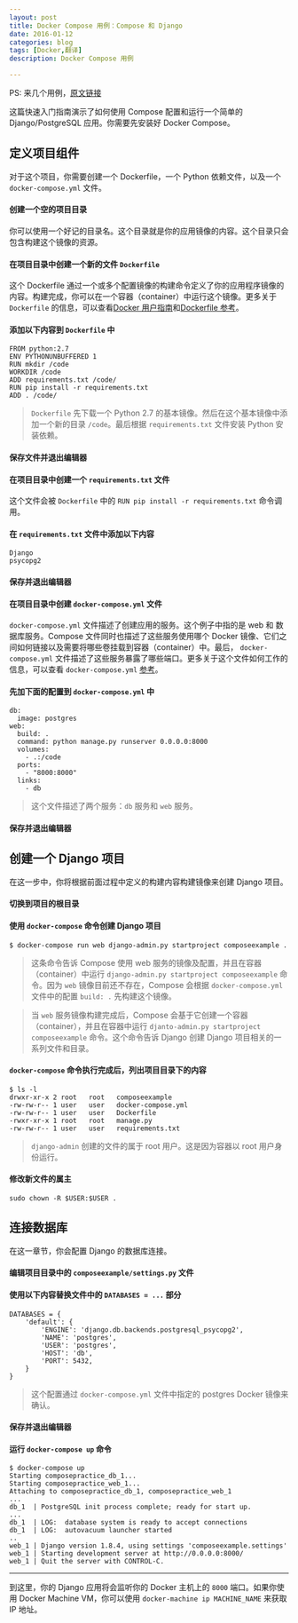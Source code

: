 ```yaml
---
layout: post
title: Docker Compose 用例：Compose 和 Django
date: 2016-01-12
categories: blog
tags: [Docker,翻译]
description: Docker Compose 用例

---
```


PS: 来几个用例，[原文链接](https://docs.docker.com/compose/django/)

这篇快速入门指南演示了如何使用 Compose 配置和运行一个简单的 Django/PostgreSQL 应用。你需要先安装好 Docker Compose。

## 定义项目组件

对于这个项目，你需要创建一个 Dockerfile，一个 Python 依赖文件，以及一个 ```docker-compose.yml``` 文件。

#### 创建一个空的项目目录

你可以使用一个好记的目录名。这个目录就是你的应用镜像的内容。这个目录只会包含构建这个镜像的资源。

#### 在项目目录中创建一个新的文件 ```Dockerfile```

这个 Dockerfile 通过一个或多个配置镜像的构建命令定义了你的应用程序镜像的内容。构建完成，你可以在一个容器（container）中运行这个镜像。更多关于 ```Dockerfile``` 的信息，可以查看[Docker 用户指南](https://docs.docker.com/engine/userguide/dockerimages/#building-an-image-from-a-dockerfile)和[Dockerfile 参考](https://docs.docker.com/engine/reference/builder/)。

#### 添加以下内容到 ```Dockerfile``` 中

    FROM python:2.7
    ENV PYTHONUNBUFFERED 1
    RUN mkdir /code
    WORKDIR /code
    ADD requirements.txt /code/
    RUN pip install -r requirements.txt
    ADD . /code/

> ```Dockerfile``` 先下载一个 Python 2.7 的基本镜像。然后在这个基本镜像中添加一个新的目录 ```/code```。最后根据 ```requirements.txt``` 文件安装 Python 安装依赖。

#### 保存文件并退出编辑器

#### 在项目目录中创建一个 ```requirements.txt``` 文件

这个文件会被 ```Dockerfile``` 中的 ```RUN pip install -r requirements.txt``` 命令调用。

#### 在 ```requirements.txt``` 文件中添加以下内容

    Django
    psycopg2

#### 保存并退出编辑器

#### 在项目目录中创建 ```docker-compose.yml``` 文件

```docker-compose.yml``` 文件描述了创建应用的服务。这个例子中指的是 web 和 数据库服务。Compose 文件同时也描述了这些服务使用哪个 Docker 镜像、它们之间如何链接以及需要将哪些卷挂载到容器（container）中。最后， ```docker-compose.yml``` 文件描述了这些服务暴露了哪些端口。更多关于这个文件如何工作的信息，可以查看 ```docker-compose.yml``` [参考](https://docs.docker.com/compose/compose-file/)。

#### 先加下面的配置到 ```docker-compose.yml``` 中

    db:
      image: postgres
    web:
      build: .
      command: python manage.py runserver 0.0.0.0:8000
      volumes:
        - .:/code
      ports:
        - "8000:8000"
      links:
        - db

> 这个文件描述了两个服务：```db``` 服务和 ```web``` 服务。

#### 保存并退出编辑器

## 创建一个 Django 项目

在这一步中，你将根据前面过程中定义的构建内容构建镜像来创建 Django 项目。

#### 切换到项目的根目录

#### 使用 ```docker-compose``` 命令创建 Django 项目

    $ docker-compose run web django-admin.py startproject composeexample .

> 这条命令告诉 Compose 使用 web 服务的镜像及配置，并且在容器（container）中运行 ```django-admin.py startproject composeexample``` 命令。因为 ```web``` 镜像目前还不存在，Compose 会根据 ```docker-compose.yml``` 文件中的配置 ```build: .``` 先构建这个镜像。

> 当 ```web``` 服务镜像构建完成后，Compose 会基于它创建一个容器（container），并且在容器中运行 ```djanto-admin.py startproject composeexample``` 命令。这个命令告诉 Django 创建 Django 项目相关的一系列文件和目录。

#### ```docker-compose``` 命令执行完成后，列出项目目录下的内容

    $ ls -l
    drwxr-xr-x 2 root   root   composeexample
    -rw-rw-r-- 1 user   user   docker-compose.yml
    -rw-rw-r-- 1 user   user   Dockerfile
    -rwxr-xr-x 1 root   root   manage.py
    -rw-rw-r-- 1 user   user   requirements.txt

> ```django-admin``` 创建的文件的属于 root 用户。这是因为容器以 root 用户身份运行。

#### 修改新文件的属主

    sudo chown -R $USER:$USER .

## 连接数据库

在这一章节，你会配置 Django 的数据库连接。

#### 编辑项目目录中的 ```composeexample/settings.py``` 文件

#### 使用以下内容替换文件中的 ```DATABASES = ...``` 部分

    DATABASES = {
        'default': {
            'ENGINE': 'django.db.backends.postgresql_psycopg2',
            'NAME': 'postgres',
            'USER': 'postgres',
            'HOST': 'db',
            'PORT': 5432,
        }
    }

> 这个配置通过 ```docker-compose.yml``` 文件中指定的 postgres Docker 镜像来确认。

#### 保存并退出编辑器

#### 运行 ```docker-compose up``` 命令

    $ docker-compose up
    Starting composepractice_db_1...
    Starting composepractice_web_1...
    Attaching to composepractice_db_1, composepractice_web_1
    ...
    db_1  | PostgreSQL init process complete; ready for start up.
    ...
    db_1  | LOG:  database system is ready to accept connections
    db_1  | LOG:  autovacuum launcher started
    ..
    web_1 | Django version 1.8.4, using settings 'composeexample.settings'
    web_1 | Starting development server at http://0.0.0.0:8000/
    web_1 | Quit the server with CONTROL-C.

***

到这里，你的 Django 应用将会监听你的 Docker 主机上的 ```8000``` 端口。如果你使用 Docker Machine VM，你可以使用 ```docker-machine ip MACHINE_NAME``` 来获取 IP 地址。
